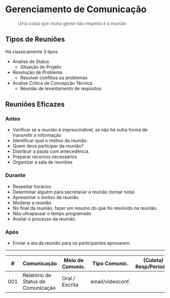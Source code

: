 # Gerenciamento de Comunicação

> Uma coisa que muita gente não respeita é a reunião

## Tipos de Reuniões
Há classicamente 3 tipos
- Analise de Status
	- Situação do Projeto
- Resolução de Problema
	- Resolver conflitos ou problemas
- Analise Critica de Concepção Técnica
	- Reunião de levantamento de requisitos

## Reuniões Eficazes

### Antes

- Verificar se a reunião é imprescindível, se não há outra forma de transmitir a informação
- Identificar qual o motivo da reunião.
- Quem deve participar da reunião?
- Distribuir a pauta com antecedência.
- Preparar recursos necessários
- Organizar a sala de reuniões

### Durante
- Respeitar horários
- Determinar alguém para secretariar a reunião (tomar nota)
- Apresentar o motivo da reunião
- Moderar a reunião
- No final da reunião, fazer um resumo do que foi resolvido na reunião.
- Não ultrapassar o tempo programado
- Avaliar o processo da reunião.

### Após
- Enviar a ata da reunião para os participantes aprovarem.

---
| # | Comunicação | Meio de Comunic. | Tipo Comunic. | (Coleta) Resp/Periodic. | (Processam.) Resp/Periodic. | (Distribuição) Resp/Periodic.
|--|--|--|--|--|--|--|
| 001 | Relatório de Status de Comunicação | Oral / Escrita | email/videoconf. |  | | 


<!--stackedit_data:
eyJoaXN0b3J5IjpbMTUxMjczNjI0MSwtMTcwOTg2NTkxNCwtMT
kyNjMzNTA1MSwtODQxNjE1MzcyLDIxMDc3MTczNDksLTIwODg3
NDY2MTJdfQ==
-->